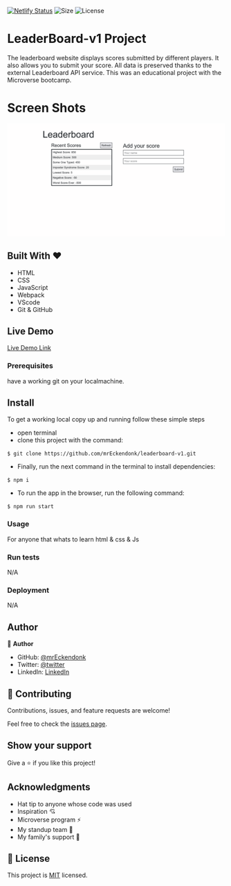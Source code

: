 [![Netlify Status](https://api.netlify.com/api/v1/badges/77596222-ecd0-4cbb-937e-a9718f843da7/deploy-status)](https://app.netlify.com/sites/leaderboard-v1/deploys) 
![Size](https://github-size-badge.herokuapp.com/mrEckendonk/LeaderBoard-v1.svg)
![License](https://img.shields.io/badge/license-MIT-green.svg)

# LeaderBoard-v1 Project
The leaderboard website displays scores submitted by different players. It also allows you to submit your score. All data is preserved thanks to the external Leaderboard API service. This was an educational project with the Microverse bootcamp.

# Screen Shots
![Screen Shot](./Leaderboard.png)

## Built With &hearts;
- HTML
- CSS
- JavaScript
- Webpack
- VScode
- Git & GitHub
## Live Demo

[Live Demo Link](https://leaderboard-v1.netlify.app/)

### Prerequisites
have a working git on your localmachine.
## Install
To get a working local copy up and running follow these simple steps
- open terminal
- clone this project with the command:


```
$ git clone https://github.com/mrEckendonk/leaderboard-v1.git
```
- Finally, run the next command in the terminal to install dependencies:

```
$ npm i
```	
- To run the app in the browser, run the following command:

```
$ npm run start
```
### Usage
For anyone that whats to learn html & css & Js
### Run tests
N/A
### Deployment
N/A


## Author

👤 **Author**

- GitHub: [@mrEckendonk](https://github.com/mrEckendonk)
- Twitter: [@twitter](https://twitter.com/mike_eckendonk)
- LinkedIn: [LinkedIn](https://www.linkedin.com/in/mike-van-eckendonk)

## 🤝 Contributing

Contributions, issues, and feature requests are welcome!

Feel free to check the [issues page](https://github.com/mrEckendonk/leaderboard-v1/issues).

## Show your support

Give a ⭐️ if you like this project!

## Acknowledgments

- Hat tip to anyone whose code was used
- Inspiration 💘
- Microverse program ⚡
- My standup team 🏹
- My family's support 🙌

## 📝 License

This project is [MIT](./MIT.md) licensed.